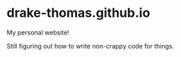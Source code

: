 # drake-thomas.github.io
My personal website! 

Still figuring out how to write non-crappy code for things.
